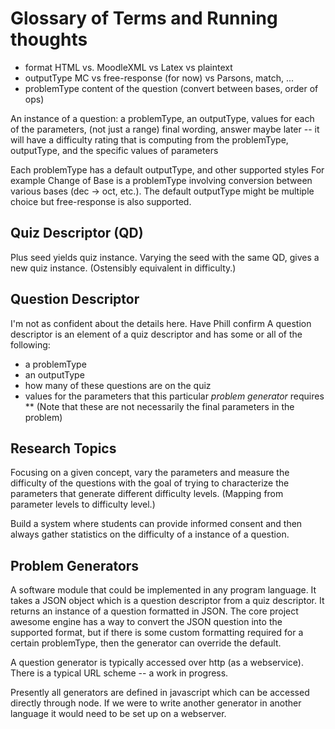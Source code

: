 # Glossary of Terms and Running thoughts 

* format   HTML vs. MoodleXML vs Latex vs plaintext
* outputType    MC vs free-response (for now) vs Parsons, match, ...
* problemType  content of the question (convert between bases, order of ops)

An instance of a question: a problemType, an outputType, values for
    each of the parameters, (not just a range)
     final wording, answer 
   maybe later -- it will have a difficulty rating that is computing from
     the problemType, outputType, and the specific values of parameters

Each problemType has a default outputType, and other supported styles
  For example Change of Base is a problemType involving conversion between
  various bases (dec -> oct, etc.). The default outputType might be multiple 
  choice but free-response is also supported. 

## Quiz Descriptor (QD)  ##
Plus seed yields quiz instance. Varying the seed with the same
QD, gives a new quiz instance.  (Ostensibly equivalent in difficulty.)

## Question Descriptor ##
I'm not as confident about the details here. Have Phill confirm
A question descriptor is an element of a quiz descriptor and has some or all 
of the following:

* a problemType
* an outputType
* how many of these questions are on the quiz
* values for the parameters that this particular *problem generator* requires
  ** (Note that these are not necessarily the final parameters in the problem)


## Research Topics

Focusing on a given concept, vary the parameters and measure the difficulty
of the questions with the goal of trying to characterize the parameters that
generate different difficulty levels. (Mapping from parameter levels to 
difficulty level.)  

Build a system where students can provide informed consent and then always
gather statistics on the difficulty of a instance of a question.

## Problem Generators

A software module that could be implemented in any program language. It takes
a JSON object which is a question descriptor from a quiz descriptor. It 
returns an instance of a question formatted in JSON. The core project awesome
engine has a way to convert the JSON question into the supported format,
but if there is some custom formatting required for a certain problemType, then
the generator can override the default.

A question generator is typically accessed over http (as a webservice). There
is a typical URL scheme -- a work in progress. 

Presently all generators are defined in javascript which can be accessed 
directly through node. If we were to write another generator in another 
language it would need to be set up on a webserver.



